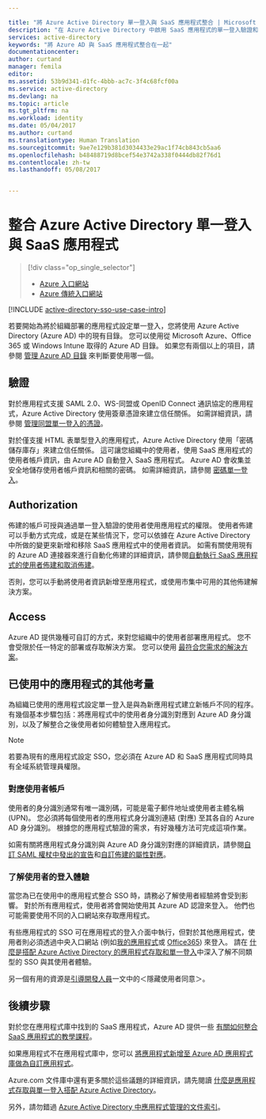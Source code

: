 ```yaml
---

title: "將 Azure Active Directory 單一登入與 SaaS 應用程式整合 | Microsoft Docs"
description: "在 Azure Active Directory 中啟用 SaaS 應用程式的單一登入驗證和使用者佈建集中式存取管理。 如何將 Azure Active Directory 與 SaaS 應用程式整合的概觀。"
services: active-directory
keywords: "將 Azure AD 與 SaaS 應用程式整合在一起"
documentationcenter: 
author: curtand
manager: femila
editor: 
ms.assetid: 53b9d341-d1fc-4bbb-ac7c-3f4c68fcf00a
ms.service: active-directory
ms.devlang: na
ms.topic: article
ms.tgt_pltfrm: na
ms.workload: identity
ms.date: 05/04/2017
ms.author: curtand
ms.translationtype: Human Translation
ms.sourcegitcommit: 9ae7e129b381d3034433e29ac1f74cb843cb5aa6
ms.openlocfilehash: b48488719d8bcef54e3742a338f0444db82f76d1
ms.contentlocale: zh-tw
ms.lasthandoff: 05/08/2017


---
```

<a id="integrate-azure-active-directory-single-sign-on-with-saas-apps" class="xliff"></a>

# 整合 Azure Active Directory 單一登入與 SaaS 應用程式
> [!div class="op_single_selector"]
> * [Azure 入口網站](active-directory-enterprise-apps-manage-sso.md)
> * [Azure 傳統入口網站](active-directory-sso-integrate-saas-apps.md)
>
>

[!INCLUDE [active-directory-sso-use-case-intro](../../includes/active-directory-sso-use-case-intro.md)]

若要開始為將於組織部署的應用程式設定單一登入，您將使用 Azure Active Directory (Azure AD) 中的現有目錄。 您可以使用從 Microsoft Azure、Office 365 或 Windows Intune 取得的 Azure AD 目錄。 如果您有兩個以上的項目，請參閱 [管理 Azure AD 目錄](active-directory-administer.md) 來判斷要使用哪一個。

<a id="authentication" class="xliff"></a>

## 驗證
對於應用程式支援 SAML 2.0、WS-同盟或 OpenID Connect 通訊協定的應用程式，Azure Active Directory 使用簽章憑證來建立信任關係。 如需詳細資訊，請參閱 [管理同盟單一登入的憑證](active-directory-sso-certs.md)。

對於僅支援 HTML 表單型登入的應用程式，Azure Active Directory 使用「密碼儲存庫存」來建立信任關係。 這可讓您組織中的使用者，使用 SaaS 應用程式的使用者帳戶資訊，由 Azure AD 自動登入 SaaS 應用程式。 Azure AD 會收集並安全地儲存使用者帳戶資訊和相關的密碼。 如需詳細資訊，請參閱 [密碼單一登入](active-directory-appssoaccess-whatis.md#password-based-single-sign-on)。

<a id="authorization" class="xliff"></a>

## Authorization
佈建的帳戶可授與通過單一登入驗證的使用者使用應用程式的權限。 使用者佈建可以手動方式完成，或是在某些情況下，您可以依據在 Azure Active Directory 中所做的變更來新增和移除 SaaS 應用程式中的使用者資訊。 如需有關使用現有的 Azure AD 連接器來進行自動化佈建的詳細資訊，請參閱[自動執行 SaaS 應用程式的使用者佈建和取消佈建](active-directory-saas-app-provisioning.md)。

否則，您可以手動將使用者資訊新增至應用程式，或使用市集中可用的其他佈建解決方案。

<a id="access" class="xliff"></a>

## Access
Azure AD 提供幾種可自訂的方式，來對您組織中的使用者部署應用程式。 您不會受限於任一特定的部署或存取解決方案。 您可以使用 [最符合您需求的解決方案](active-directory-appssoaccess-whatis.md#deploying-azure-ad-integrated-applications-to-users)。

<a id="additional-considerations-for-applications-already-in-use" class="xliff"></a>

## 已使用中的應用程式的其他考量
為組織已使用的應用程式設定單一登入是與為新應用程式建立新帳戶不同的程序。 有幾個基本步驟包括：將應用程式中的使用者身分識別對應到 Azure AD 身分識別，以及了解整合之後使用者如何體驗登入應用程式。

> [!NOTE]
> 若要為現有的應用程式設定 SSO，您必須在 Azure AD 和 SaaS 應用程式同時具有全域系統管理員權限。
>
>

<a id="mapping-user-accounts" class="xliff"></a>

### 對應使用者帳戶
使用者的身分識別通常有唯一識別碼，可能是電子郵件地址或使用者主體名稱 (UPN)。 您必須將每個使用者的應用程式身分識別連結 (對應) 至其各自的 Azure AD 身分識別。 根據您的應用程式驗證的需求，有好幾種方法可完成這項作業。

如需有關將應用程式身分識別與 Azure AD 身分識別對應的詳細資訊，請參閱[自訂 SAML 權杖中發出的宣告](http://social.technet.microsoft.com/wiki/contents/articles/31257.azure-active-directory-customizing-claims-issued-in-the-saml-token-for-pre-integrated-apps.aspx)和[自訂佈建的屬性對應](active-directory-saas-customizing-attribute-mappings.md)。

<a id="understanding-the-users-log-in-experience" class="xliff"></a>

### 了解使用者的登入體驗
當您為已在使用中的應用程式整合 SSO 時，請務必了解使用者經驗將會受到影響。 對於所有應用程式，使用者將會開始使用其 Azure AD 認證來登入。 他們也可能需要使用不同的入口網站來存取應用程式。

有些應用程式的 SSO 可在應用程式的登入介面中執行，但對於其他應用程式，使用者則必須透過中央入口網站 (例如[我的應用程式](http://myapps.microsoft.com)或 [Office365](http://portal.office.com/myapps)) 來登入。 請在 [什麼是搭配 Azure Active Directory 的應用程式存取和單一登入](active-directory-appssoaccess-whatis.md)中深入了解不同類型的 SSO 與其使用者體驗。

另一個有用的資源是[引導開發人員](active-directory-applications-guiding-developers-for-lob-applications.md)一文中的＜隱藏使用者同意＞。

<a id="next-steps" class="xliff"></a>

## 後續步驟
對於您在應用程式庫中找到的 SaaS 應用程式，Azure AD 提供一些 [有關如何整合 SaaS 應用程式的教學課程](active-directory-saas-tutorial-list.md)。

如果應用程式不在應用程式庫中，您可以 [將應用程式新增至 Azure AD 應用程式庫做為自訂應用程式](http://blogs.technet.com/b/ad/archive/2015/06/17/bring-your-own-app-with-azure-ad-self-service-saml-configuration-gt-now-in-preview.aspx)。

Azure.com 文件庫中還有更多關於這些議題的詳細資訊，請先閱讀 [什麼是應用程式存取與單一登入搭配 Azure Active Directory](active-directory-appssoaccess-whatis.md)。

另外，請勿錯過 [Azure Active Directory 中應用程式管理的文件索引](active-directory-apps-index.md)。

